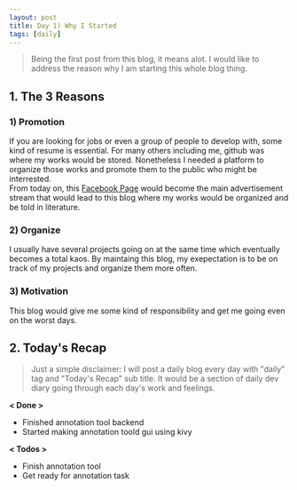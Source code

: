 ```yaml
---
layout: post
title: Day 1) Why I Started
tags: [daily]
---
```

> Being the first post from this blog, it means alot. I would like to address the reason why I am starting this whole blog thing.

## 1. The 3 Reasons
### 1) Promotion
If you are looking for jobs or even a group of people to develop with, some kind of resume is essential. For many others including me, github was where my works would be stored. Nonetheless I needed a platform to organize those works and promote them to the public who might be interrested.<br>
From today on, this [Facebook Page](https://www.facebook.com/litdevblog/?modal=admin_todo_tour) would become the main advertisement stream that would lead to this blog where my works would be organized and be told in literature.

### 2) Organize
I usually have several projects going on at the same time which eventually becomes a total kaos. By maintaing this blog, my exepectation is to be on track of my projects and organize them more often.

### 3) Motivation
This blog would give me some kind of responsibility and get me going even on the worst days.

## 2. Today's Recap
> Just a simple disclaimer: I will post a daily blog every day with "daily" tag and "Today's Recap" sub title. It would be a section of daily dev diary going through each day's work and feelings. <br>

<b> < Done ></b>
- Finished annotation tool backend
- Started making annotation toold gui using kivy

<b> < Todos ></b>
- Finish annotation tool
- Get ready for annotation task
